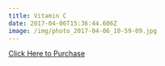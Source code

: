 ```yaml
---
title: Vitamin C
date: 2017-04-06T15:36:44.606Z
image: /img/photo_2017-04-06_10-59-09.jpg
---
```


[Click Here to Purchase](https://www.shaklee2u.com.my/widget/widget_agreement.php?session_id=&enc_widget_id=3c24627ca720aca22925fb8f4dd360cf)